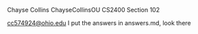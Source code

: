 Chayse Collins
ChayseCollinsOU
CS2400 Section 102 

cc574924@ohio.edu
I put the answers in answers.md, look there
